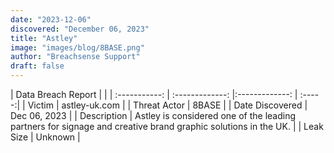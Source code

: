 ```yaml
---
date: "2023-12-06"
discovered: "December 06, 2023"
title: "Astley"
image: "images/blog/8BASE.png"
author: "Breachsense Support"
draft: false
---
```


| Data Breach Report           |              | 
| :-----------: | :-------------:     |:-------------:    | :-----:|
| Victim      | astley-uk.com      | 
| Threat Actor      | 8BASE      | 
| Date Discovered      | Dec 06, 2023      | 
| Description      | Astley is considered one of the leading partners for signage and creative brand graphic solutions in the UK.      | 
| Leak Size      | Unknown      | 

